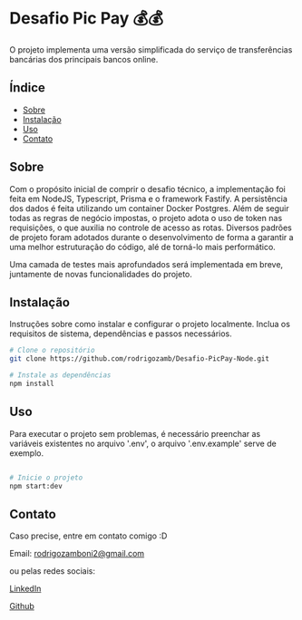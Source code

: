 # Desafio Pic Pay 💰💰

O projeto implementa uma versão simplificada do serviço de transferências bancárias dos principais bancos online. 

## Índice

- [Sobre](#sobre)
- [Instalação](#instalação)
- [Uso](#uso)
- [Contato](#contato)

## Sobre

Com o propósito inicial de comprir o desafio técnico, a implementação foi feita em NodeJS, Typescript, Prisma e o framework Fastify. A persistência dos dados é feita utilizando um container Docker Postgres. Além de seguir todas as regras de negócio impostas, o projeto adota o uso de token nas requisições, o que auxilia no controle de acesso as rotas. Diversos padrões de projeto foram adotados durante o desenvolvimento de forma a garantir a uma melhor estruturação do código, alé de torná-lo mais performático. 

Uma camada de testes mais aprofundados será implementada em breve, juntamente de novas funcionalidades do projeto.


## Instalação

Instruções sobre como instalar e configurar o projeto localmente. Inclua os requisitos de sistema, dependências e passos necessários.

```bash
# Clone o repositório
git clone https://github.com/rodrigozamb/Desafio-PicPay-Node.git

# Instale as dependências
npm install


```


## Uso 

Para executar o projeto sem problemas, é necessário preenchar as variáveis existentes no arquivo '.env', o arquivo '.env.example' serve de exemplo.

```bash

# Inicie o projeto
npm start:dev   

```

## Contato

Caso precise, entre em contato comigo :D

Email: rodrigozamboni2@gmail.com 

ou pelas redes sociais: 

[LinkedIn](https://www.linkedin.com/in/rodrigozamboni/)

[Github](https://github.com/rodrigozamb)

